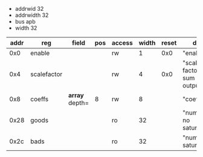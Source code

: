  - addrwid 32
 - addrwidth 32
 - bus apb
 - width 32


|addr|reg   |field|pos|access|width|reset|desc|
|----|------|-----|---|------|-----|-----|----|
|0x0|enable| | |rw|1|0x0|"enable"|
|0x4|scalefactor| | |rw|4|0x0|"scale back factor of sum before output"|
|0x8|coeffs|**array**  depth=|8|rw|8| |"coeffs"|
|0x28|goods| | |ro|32| |"number of no saturations"|
|0x2c|bads| | |ro|32| |"number of saturations"|
